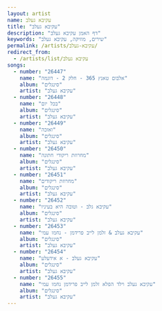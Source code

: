 ```yaml
---
layout: artist
name: עקיבא געלב
title: "עקיבא געלב"
description: "דף האמן עקיבא געלב"
keywords: "שירים, מוזיקה, עקיבא געלב"
permalink: /artists/עקיבא-געלב/
redirect_from:
  - /artists/list/עקיבא געלב
songs:
  - number: "26447"
    name: "אלבום טאנץ 365 - חלק 2 - דוגמה"
    album: "סינגלים"
    artist: "עקיבא געלב"
  - number: "26448"
    name: "בכל יום"
    album: "סינגלים"
    artist: "עקיבא געלב"
  - number: "26449"
    name: "ואזכה"
    album: "סינגלים"
    artist: "עקיבא געלב"
  - number: "26450"
    name: "מחרוזת ריקודי חתונה"
    album: "סינגלים"
    artist: "עקיבא געלב"
  - number: "26451"
    name: "מחרוזת ריקודים"
    album: "סינגלים"
    artist: "עקיבא געלב"
  - number: "26452"
    name: "עקיבא גלב - וטובה היא בעיניו"
    album: "סינגלים"
    artist: "עקיבא געלב"
  - number: "26453"
    name: "עקיבא געלב & זלמן לייב פרידמן - נחמו עמי"
    album: "סינגלים"
    artist: "עקיבא געלב"
  - number: "26454"
    name: "עקיבא געלב - א אידעלע"
    album: "סינגלים"
    artist: "עקיבא געלב"
  - number: "26455"
    name: "עקיבא געלב וילד הפלא זלמן לייב פרידמן נחמו עמי"
    album: "סינגלים"
    artist: "עקיבא געלב"
---
```

